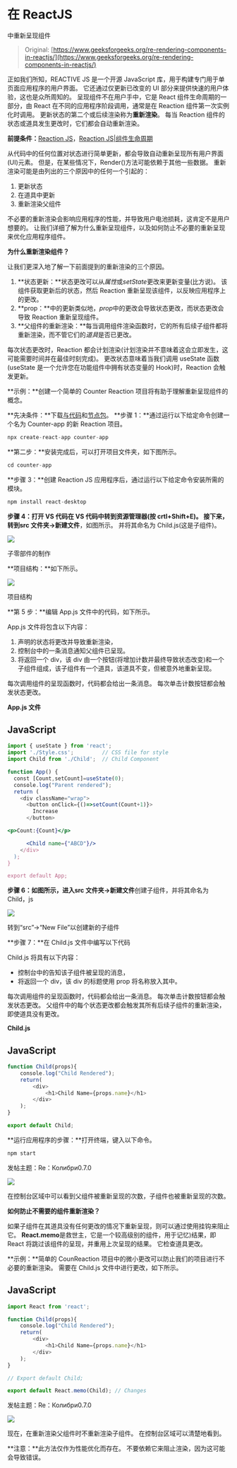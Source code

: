 # 在 ReactJS

中重新呈现组件

> Original: [https://www.geeksforgeeks.org/re-rendering-components-in-reactjs/](https://www.geeksforgeeks.org/re-rendering-components-in-reactjs/)

正如我们所知，REACTIVE JS 是一个开源 JavaScript 库，用于构建专门用于单页面应用程序的用户界面。 它还通过仅更新已改变的 UI 部分来提供快速的用户体验，这也是众所周知的。 呈现组件不在用户手中，它是 React 组件生命周期的一部分，由 React 在不同的应用程序阶段调用，通常是在 Reaction 组件第一次实例化时调用。 更新状态的第二个或后续渲染称为**重新渲染**。 每当 Reaction 组件的状态或道具发生更改时，它们都会自动重新渲染。

**前提条件：**[Reaction JS](https://www.geeksforgeeks.org/react-js-introduction-working/)，[Reaction JS|组件生命周期](https://www.geeksforgeeks.org/reactjs-lifecycle-components/)

从代码中的任何位置对状态进行简单更新，都会导致自动重新呈现所有用户界面(UI)元素。 但是，在某些情况下，Render()方法可能依赖于其他一些数据。 重新渲染可能是由列出的三个原因中的任何一个引起的：

1.  更新状态
2.  在道具中更新
3.  重新渲染父组件

不必要的重新渲染会影响应用程序的性能，并导致用户电池损耗，这肯定不是用户想要的。 让我们详细了解为什么重新呈现组件，以及如何防止不必要的重新呈现来优化应用程序组件。

**为什么重新渲染组件？**

让我们更深入地了解一下前面提到的重新渲染的三个原因。

1.  **状态更新：**状态更改可以从*属性*或*setState*更改来更新变量(比方说)。 该组件获取更新后的状态，然后 Reaction 重新呈现该组件，以反映应用程序上的更改。
2.  **prop：**中的更新类似地，*prop*中的更改会导致状态更改，而状态更改会导致 Reaction 重新呈现组件。
3.  **父组件的重新渲染：**每当调用组件渲染函数时，它的所有后续子组件都将重新渲染，而不管它们的*道具*是否已更改。

每次状态更改时，Reaction 都会计划渲染(计划渲染并不意味着这会立即发生，这可能需要时间并在最佳时刻完成)。 更改状态意味着当我们调用 useState 函数(useState 是一个允许您在功能组件中拥有状态变量的 Hook)时，Reaction 会触发更新。

**示例：**创建一个简单的 Counter Reaction 项目将有助于理解重新呈现组件的概念。

**先决条件：**下载[与代码](https://code.visualstudio.com/download)和[节点包](https://nodejs.org/en/download/)。
**步骤 1：**通过运行以下给定命令创建一个名为 Counter-app 的新 Reaction 项目。

```jsx
npx create-react-app counter-app
```

**第二步：**安装完成后，可以打开项目文件夹，如下图所示。

```jsx
cd counter-app     
```

**步骤 3：**创建 Reaction JS 应用程序后，通过运行以下给定命令安装所需的模块。

```jsx
npm install react-desktop
```

**步骤 4：**打开 VS 代码在 VS 代码中转到资源管理器(**按 crtl+Shift+E**)。 接下来，转到**src 文件夹->新建文件**，如图所示。 并将其命名为 Child.js(这是子组件)。

![](img/7f09e887c5103cef2582db253798f7ee.png)

子零部件的制作

**项目结构：**如下所示。

![](img/32d7923066ba7d5de86ce18ff39e5d6c.png)

项目结构

**第 5 步：**编辑 App.js 文件中的代码，如下所示。

App.js 文件将包含以下内容：

1.  声明的状态将更改并导致重新渲染，
2.  控制台中的一条消息通知父组件已呈现。
3.  将返回一个 div，该 div 由一个按钮(将增加计数并最终导致状态改变)和一个子组件组成，该子组件有一个道具，该道具不变，但被意外地重新呈现。

每次调用组件的呈现函数时，代码都会给出一条消息。 每次单击计数按钮都会触发状态更改。

**App.js 文件**

## JavaScript

```jsx
import { useState } from 'react';
import './Style.css';         // CSS file for style
import Child from './Child';  // Child Component

function App() {
  const [Count,setCount]=useState(0);
  console.log("Parent rendered");
  return (
    <div className="wrap">
      <button onClick={()=>setCount(Count+1)}>
        Increase
      </button>

<p>Count:{Count}</p>

      <Child name={"ABCD"}/>
    </div>
  );
}

export default App;
```

**步骤 6：**如图所示，进入**src 文件夹->新建文件**创建子组件，并将其命名为 Child，js

![](img/7f09e887c5103cef2582db253798f7ee.png)

转到“src”->“New File”以创建新的子组件

**步骤 7：**在 Child.js 文件中编写以下代码

Child.js 将具有以下内容：

*   控制台中的告知该子组件被呈现的消息，
*   将返回一个 div，该 div 的标题使用 prop 将名称放入其中。

每次调用组件的呈现函数时，代码都会给出一条消息。 每次单击计数按钮都会触发状态更改。 父组件中的每个状态更改都会触发其所有后续子组件的重新渲染，即使道具没有更改。

**Child.js**

## JavaScript

```jsx
function Child(props){
    console.log("Child Rendered");
    return(
        <div>
            <h1>Child Name={props.name}</h1>
        </div>
    );
}

export default Child;
```

**运行应用程序的步骤：**打开终端，键入以下命令。

```jsx
npm start
```

发帖主题：Re：Колибри0.7.0

![](img/041e7d00c4d9ba6df4daba5be08bd5bb.png)

在控制台区域中可以看到父组件被重新呈现的次数，子组件也被重新呈现的次数。

**如何防止不需要的组件重新渲染？**

如果子组件在其道具没有任何更改的情况下重新呈现，则可以通过使用挂钩来阻止它。 **React.memo**是救世主，它是一个较高级别的组件，用于记忆)结果，即 React 将跳过该组件的呈现，并重用上次呈现的结果。 它检查道具更改。

**示例：**简单的 CounReaction 项目中的微小更改可以防止我们的项目进行不必要的重新渲染。 需要在 Child.js 文件中进行更改，如下所示。

## JavaScript

```jsx
import React from 'react';    

function Child(props){
    console.log("Child Rendered");
    return(
        <div>
            <h1>Child Name={props.name}</h1>
        </div>
    );
}

// Export default Child;

export default React.memo(Child); // Changes
```

发帖主题：Re：Колибри0.7.0

![](img/516109cef87055d43a657d095d38107e.png)

现在，在重新渲染父组件时不重新渲染子组件。 在控制台区域可以清楚地看到。

**注意：**此方法仅作为性能优化而存在。 不要依赖它来阻止渲染，因为这可能会导致错误。